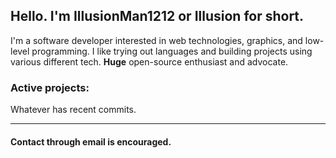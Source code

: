 ## Hello. I'm IllusionMan1212 or Illusion for short.
I'm a software developer interested in web technologies, graphics, and low-level programming. I like trying out languages and building projects using various different tech. **Huge** open-source enthusiast and advocate.

### Active projects:
Whatever has recent commits.

---
#### Contact through email is encouraged.
